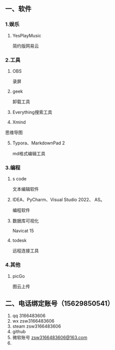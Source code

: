 ## 一、软件

### 1.娱乐

1. YesPlayMusic

   简约版网易云

### 2.工具

1. OBS

   录屏

2. geek

   卸载工具

3. Everything搜索工具

4.  Xmind

   思维导图

5. Typora、MarkdownPad 2

   md格式编辑工具

### 3.编程

1. s code

   文本编辑软件

2. IDEA、PyCharm、Visual Studio 2022、 AS。

   编程软件

3. 数据库可视化

   Navicat 15 

4. todesk

   远程连接工具

### 4.其他

1. picGo

   图云上传

   

## 二、电话绑定账号（15629850541）

1. qq   3166483606
2. wx   zsw3166483606
3. steam   zsw3166483606
4. github   
5. 微软账号   zsw3166483606@163.com
6. 